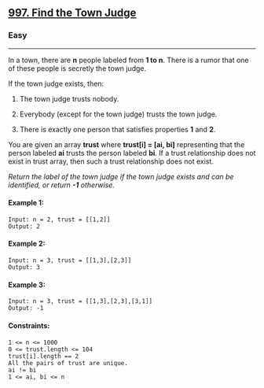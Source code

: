 [997. Find the Town Judge](https://leetcode.com/problems/find-the-town-judge/?envType=daily-question&envId=2024-02-22)
---------------------------------------------------------------------------------------------------------------------------------------------

### Easy
---------------------------------------------------------------------------------------------------------------------------------------------

In a town, there are **n** people labeled from **1 to n**. There is a rumor that one of these people is secretly the town judge.

If the town judge exists, then:

1. The town judge trusts nobody.

2. Everybody (except for the town judge) trusts the town judge.

3. There is exactly one person that satisfies properties **1** and **2**.

You are given an array **trust** where **trust[i] = [ai, bi]** representing that the person labeled **ai** trusts the person labeled **bi**. If a trust relationship does not exist in trust array, then such a trust relationship does not exist.

_Return the label of the town judge if the town judge exists and can be identified, or return **-1** otherwise._

#### Example 1:
```
Input: n = 2, trust = [[1,2]]
Output: 2
```
#### Example 2:
```
Input: n = 3, trust = [[1,3],[2,3]]
Output: 3
```
#### Example 3:
```
Input: n = 3, trust = [[1,3],[2,3],[3,1]]
Output: -1
```
#### Constraints:
```
1 <= n <= 1000
0 <= trust.length <= 104
trust[i].length == 2
All the pairs of trust are unique.
ai != bi
1 <= ai, bi <= n
```
